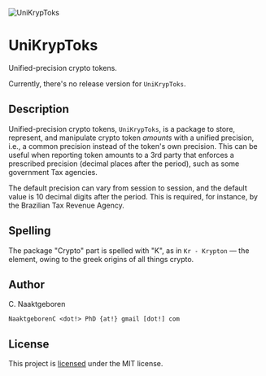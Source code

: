 ![UniKrypToks](https://github.com/FinTils/UniKrypToks.jl/blob/main/docs/src/assets/logo-036.png?raw=true)

# UniKrypToks

Unified-precision crypto tokens.

Currently, there's no release version for `UniKrypToks`.


## Description

Unified-precision crypto tokens, `UniKrypToks`, is a package to store, represent, and manipulate
crypto token *amounts* with a unified precision, i.e., a common precision instead of the
token's own precision. This can be useful when reporting token amounts to a 3rd party that
enforces a prescribed precision (decimal places after the period), such as some government Tax
agencies.

The default precision can vary from session to session, and the default value is 10 decimal
digits after the period. This is required, for instance, by the Brazilian Tax Revenue Agency.


## Spelling

The package "Crypto" part is spelled with "K", as in `Kr - Krypton` — the element, owing to the
greek origins of all things crypto.


## Author

C. Naaktgeboren

`NaaktgeborenC <dot!> PhD {at!} gmail [dot!] com`


## License

This project is [licensed](https://github.com/FinTils/UniKrypToks.jl/blob/main/LICENSE)
under the MIT license.


